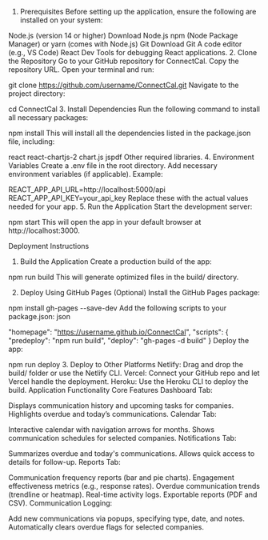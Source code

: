 1. Prerequisites
Before setting up the application, ensure the following are installed on your system:

Node.js (version 14 or higher) Download Node.js
npm (Node Package Manager) or yarn (comes with Node.js)
Git Download Git
A code editor (e.g., VS Code)
React Dev Tools for debugging React applications.
2. Clone the Repository
Go to your GitHub repository for ConnectCal.
Copy the repository URL.
Open your terminal and run:

git clone https://github.com/username/ConnectCal.git
Navigate to the project directory:

cd ConnectCal
3. Install Dependencies
Run the following command to install all necessary packages:


npm install
This will install all the dependencies listed in the package.json file, including:

react
react-chartjs-2
chart.js
jspdf
Other required libraries.
4. Environment Variables
Create a .env file in the root directory.
Add necessary environment variables (if applicable). Example:

REACT_APP_API_URL=http://localhost:5000/api
REACT_APP_API_KEY=your_api_key
Replace these with the actual values needed for your app.
5. Run the Application
Start the development server:



npm start
This will open the app in your default browser at http://localhost:3000.

Deployment Instructions
1. Build the Application
Create a production build of the app:



npm run build
This will generate optimized files in the build/ directory.

2. Deploy Using GitHub Pages (Optional)
Install the GitHub Pages package:


npm install gh-pages --save-dev
Add the following scripts to your package.json:
json

"homepage": "https://username.github.io/ConnectCal",
"scripts": {
  "predeploy": "npm run build",
  "deploy": "gh-pages -d build"
}
Deploy the app:


npm run deploy
3. Deploy to Other Platforms
Netlify: Drag and drop the build/ folder or use the Netlify CLI.
Vercel: Connect your GitHub repo and let Vercel handle the deployment.
Heroku: Use the Heroku CLI to deploy the build.
Application Functionality
Core Features
Dashboard Tab:

Displays communication history and upcoming tasks for companies.
Highlights overdue and today’s communications.
Calendar Tab:

Interactive calendar with navigation arrows for months.
Shows communication schedules for selected companies.
Notifications Tab:

Summarizes overdue and today's communications.
Allows quick access to details for follow-up.
Reports Tab:

Communication frequency reports (bar and pie charts).
Engagement effectiveness metrics (e.g., response rates).
Overdue communication trends (trendline or heatmap).
Real-time activity logs.
Exportable reports (PDF and CSV).
Communication Logging:

Add new communications via popups, specifying type, date, and notes.
Automatically clears overdue flags for selected companies.